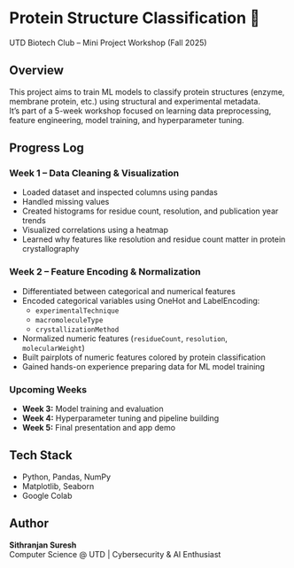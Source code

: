 # Protein Structure Classification 🧬  
UTD Biotech Club – Mini Project Workshop (Fall 2025)

## Overview
This project aims to train ML models to classify protein structures (enzyme, membrane protein, etc.) using structural and experimental metadata.  
It’s part of a 5-week workshop focused on learning data preprocessing, feature engineering, model training, and hyperparameter tuning.

## Progress Log
### Week 1 – Data Cleaning & Visualization
- Loaded dataset and inspected columns using pandas
- Handled missing values
- Created histograms for residue count, resolution, and publication year trends
- Visualized correlations using a heatmap
- Learned why features like resolution and residue count matter in protein crystallography

### Week 2 – Feature Encoding & Normalization
- Differentiated between categorical and numerical features
- Encoded categorical variables using OneHot and LabelEncoding:
  - `experimentalTechnique`
  - `macromoleculeType`
  - `crystallizationMethod`
- Normalized numeric features (`residueCount`, `resolution`, `molecularWeight`)
- Built pairplots of numeric features colored by protein classification
- Gained hands-on experience preparing data for ML model training
  
### Upcoming Weeks 
- **Week 3:** Model training and evaluation  
- **Week 4:** Hyperparameter tuning and pipeline building  
- **Week 5:** Final presentation and app demo  

## Tech Stack
- Python, Pandas, NumPy  
- Matplotlib, Seaborn  
- Google Colab

## Author
**Sithranjan Suresh**  
Computer Science @ UTD | Cybersecurity & AI Enthusiast
